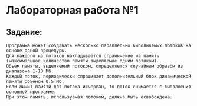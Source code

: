 # Лабораторная работа №1

## Задание:

    Программа может создавать несколько параллельно выполняемых потоков на основе одной процедуры. 
    Для каждого из потоков накладывается ограничение на память (максимальное количество памяти выделяемое одним потоком). 
    Объем памяти, выделяемый потоком, определяется случайным образом из диапазона 1-10 Мб. 
    Каждый поток, периодически спрашивает дополнительный блок динамической памяти объемом 0.5 Мб. 
    Если лимит памяти для потока исчерпан, то поток снимается с выполнения основной программе. 
    При этом память, используемая потоком, должна быть освобождена. 